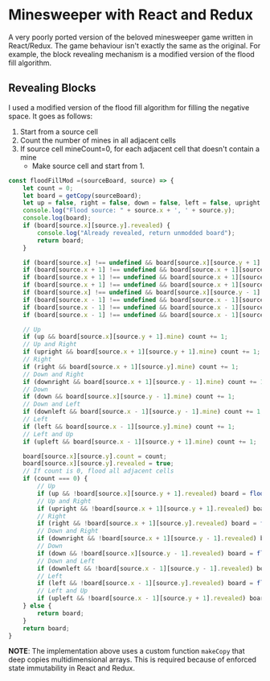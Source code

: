 # Minesweeper with React and Redux

A very poorly ported version of the beloved minesweeper game written in React/Redux. The game behaviour isn't exactly the same as the original. For example, the block revealing mechanism is a modified version of the flood fill algorithm.

## Revealing Blocks

I used a modified version of the flood fill algorithm for filling the negative space. It goes as follows:

1. Start from a source cell
2. Count the number of mines in all adjacent cells
3. If source cell mineCount=0, for each adjacent cell that doesn't contain a mine
	- Make source cell and start from 1.


```javascript
const floodFillMod =(sourceBoard, source) => {
	let count = 0;
	let board = getCopy(sourceBoard);
	let up = false, right = false, down = false, left = false, upright = false, upleft = false, downright = false, downleft = false;
	console.log("Flood source: " + source.x + ', ' + source.y);
	console.log(board);
	if (board[source.x][source.y].revealed) {
		console.log("Already revealed, return unmodded board");
		return board;
	}

	if (board[source.x] !== undefined && board[source.x][source.y + 1] !== undefined) up = true;
	if (board[source.x + 1] !== undefined && board[source.x + 1][source.y + 1] !== undefined) upright = true;
	if (board[source.x + 1] !== undefined && board[source.x + 1][source.y] !== undefined) right = true;
	if (board[source.x + 1] !== undefined && board[source.x + 1][source.y - 1] !== undefined) downright = true;
	if (board[source.x] !== undefined && board[source.x][source.y - 1] !== undefined) down = true;
	if (board[source.x - 1] !== undefined && board[source.x - 1][source.y - 1] !== undefined) downleft = true;
	if (board[source.x - 1] !== undefined && board[source.x - 1][source.y] !== undefined) left = true;
	if (board[source.x - 1] !== undefined && board[source.x - 1][source.y + 1] !== undefined) upleft = true;

	// Up
	if (up && board[source.x][source.y + 1].mine) count += 1;
	// Up and Right
	if (upright && board[source.x + 1][source.y + 1].mine) count += 1;
	// Right
	if (right && board[source.x + 1][source.y].mine) count += 1;
	// Down and Right
	if (downright && board[source.x + 1][source.y - 1].mine) count += 1;
	// Down
	if (down && board[source.x][source.y - 1].mine) count += 1;
	// Down and Left
	if (downleft && board[source.x - 1][source.y - 1].mine) count += 1;
	// Left
	if (left && board[source.x - 1][source.y].mine) count += 1;
	// Left and Up
	if (upleft && board[source.x - 1][source.y + 1].mine) count += 1;

	board[source.x][source.y].count = count;
	board[source.x][source.y].revealed = true;
	// If count is 0, flood all adjacent cells
	if (count === 0) {
		// Up
		if (up && !board[source.x][source.y + 1].revealed) board = floodFillMod(board, { x: source.x, y: source.y + 1 });
		// Up and Right
		if (upright && !board[source.x + 1][source.y + 1].revealed) board = floodFillMod(board, { x: source.x + 1, y: source.y + 1 });
		// Right
		if (right && !board[source.x + 1][source.y].revealed) board = floodFillMod(board, { x: source.x + 1, y: source.y });
		// Down and Right
		if (downright && !board[source.x + 1][source.y - 1].revealed) board = floodFillMod(board, { x: source.x + 1, y: source.y - 1 });
		// Down
		if (down && !board[source.x][source.y - 1].revealed) board = floodFillMod(board, { x: source.x, y: source.y - 1 });
		// Down and Left
		if (downleft && !board[source.x - 1][source.y - 1].revealed) board = floodFillMod(board, { x: source.x - 1, y: source.y - 1 });
		// Left
		if (left && !board[source.x - 1][source.y].revealed) board = floodFillMod(board, { x: source.x - 1, y: source.y });
		// Left and Up
		if (upleft && !board[source.x - 1][source.y + 1].revealed) board = floodFillMod(board, { x: source.x - 1, y: source.y + 1 });
	} else {
		return board;
	}
	return board;
}
```

**NOTE**: The implementation above uses a custom function `makeCopy` that deep copies multidimensional arrays. This is required because of enforced state immutability in React and Redux.
